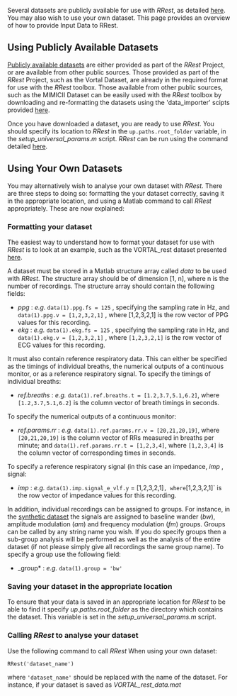 Several datasets are publicly available for use with _RRest_, as detailed [here](http://peterhcharlton.github.io/RRest/datasets.html). You may also wish to use your own dataset. This page provides an overview of how to provide Input Data to RRest.

## Using Publicly Available Datasets
[Publicly available datasets](http://peterhcharlton.github.io/RRest/datasets.html) are either provided as part of the _RRest_ Project, or are available from other public sources. Those provided as part of the _RRest_ Project, such as the Vortal Dataset, are already in the required format for use with the _RRest_ toolbox. Those available from other public sources, such as the MIMICII Dataset can be easily used with the _RRest_ toolbox by downloading and re-formatting the datasets using the 'data_importer' scipts provided [here](https://github.com/peterhcharlton/RRest/tree/master/Data_Import).

Once you have downloaded a dataset, you are ready to use _RRest_. You should specify its location to _RRest_ in the `up.paths.root_folder` variable, in the _setup_universal_params.m_ script. _RRest_ can be run using the command detailed [here](https://github.com/peterhcharlton/RRest/wiki/Getting-Started#run-your-first-analysis).

## Using Your Own Datasets
You may alternatively wish to analyse your own dataset with _RRest_. There are three steps to doing so: formatting the your dataset correctly, saving it in the appropriate location, and using a Matlab command to call _RRest_ appropriately. These are now explained:

### Formatting your dataset
The easiest way to understand how to format your dataset for use with _RRest_ is to look at an example, such as the VORTAL_rest dataset presented [here](http://peterhcharlton.github.io/RRest/vortal_dataset.html).

A dataset must be stored in a Matlab structure array called _data_ to be used with _RRest_. The structure array should be of dimension [1, n], where n is the number of recordings. The structure array should contain the following fields:

* _ppg_ : _e.g._ `data(1).ppg.fs = 125` , specifying the sampling rate in Hz, and `data(1).ppg.v = [1,2,3,2,1]` , where [1,2,3,2,1] is the row vector of PPG values for this recording.
* _ekg_ : _e.g._ `data(1).ekg.fs = 125` , specifying the sampling rate in Hz, and `data(1).ekg.v = [1,2,3,2,1]` , where `[1,2,3,2,1]` is the row vector of ECG values for this recording.

It must also contain reference respiratory data. This can either be specified as the timings of individual breaths, the numerical outputs of a continuous monitor, or as a reference respiratory signal. To specify the timings of individual breaths:

* _ref.breaths_ : _e.g._ `data(1).ref.breaths.t = [1.2,3.7,5.1,6.2]`, where `[1.2,3.7,5.1,6.2]` is the column vector of breath timings in seconds.

To specify the numerical outputs of a continuous monitor:

* _ref.params.rr_ : _e.g._ `data(1).ref.params.rr.v = [20,21,20,19]`, where `[20,21,20,19]` is the column vector of RRs measured in breaths per minute; and `data(1).ref.params.rr.t = [1,2,3,4]`, where `[1,2,3,4]` is the column vector of corresponding times in seconds.

To specify a reference respiratory signal (in this case an impedance, _imp_ , signal:

* _imp_ : _e.g._ `data(1).imp.signal_e_vlf.y` = [1,2,3,2,1]` , where `[1,2,3,2,1]` is the row vector of impedance values for this recording.

In addition, individual recordings can be assigned to groups. For instance, in the [synthetic dataset](http://peterhcharlton.github.io/RRest/synthetic_dataset.html) the signals are assigned to baseline wander (_bw_), amplitude modulation (_am_) and frequency modulation (_fm_) groups. Groups can be called by any string name you wish. If you do specify groups then a sub-group analysis will be performed as well as the analysis of the entire dataset (if not please simply give all recordings the same group name). To specify a group use the following field:

* _group* : _e.g._ `data(1).group = 'bw'`

### Saving your dataset in the appropriate location
To ensure that your data is saved in an appropriate location for _RRest_ to be able to find it specify _up.paths.root_folder_ as the directory which contains the dataset. This variable is set in the _setup_universal_params.m_ script.

### Calling _RRest_ to analyse your dataset
Use the following command to call _RRest_ When using your own dataset:

`RRest('dataset_name')`

where `'dataset_name'` should be replaced with the name of the dataset. For instance, if your dataset is saved as _VORTAL_rest_data.mat_
